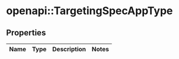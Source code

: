 # openapi::TargetingSpecAppType


## Properties
Name | Type | Description | Notes
------------ | ------------- | ------------- | -------------


